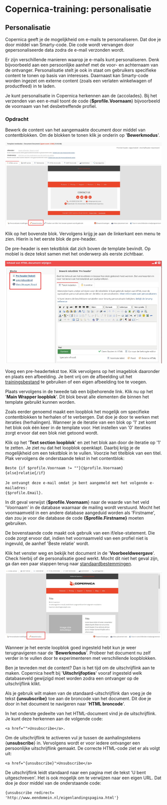 # Copernica-training: personalisatie

## Personalisatie

Copernica geeft je de mogelijkheid om e-mails te personaliseren. Dat doe je door middel van
Smarty-code. Die code wordt vervangen door gepersonaliseerde data zodra de e-mail
verzonden wordt.

Er zijn verschillende manieren waarop je e-mails kunt personaliseren. Denk bijvoorbeeld aan
een persoonlijke aanhef met de voor- en achternaam van de ontvanger. Personalisatie stelt
je ook in staat om gebruikers specifieke content te tonen op basis van interesses. Daarnaast
kan Smarty-code worden ingezet om externe content (zoals een verlaten winkelwagen of
productfeed) in te laden.

Je kunt personalisatie in Copernica herkennen aan de {accolades}. Bij het verzenden van
een e-mail toont de code {**$profile.Voornaam**} bijvoorbeeld de voornaam van het
desbetreffende profiel.

### Opdracht

Bewerk de content van het aangemaakte document door middel van contentblokken. Om de
blokken te tonen klik je onderin op '**Bewerkmodus**'.

![Bewerkmodus](../images/nl/bewerkmodus.png)

Klik op het bovenste blok. Vervolgens krijg je aan de linkerkant een menu te zien. Hierin is
het eerste blok de pre-header. 

De pre-header is een tekstblok dat zich boven de template
bevindt. Op mobiel is deze tekst samen met het onderwerp als eerste zichtbaar.

![Pre-header](../images/nl/preheader.png)

Voeg een pre-headertekst toe. Klik vervolgens op het imageblok daaronder en plaats een
afbeelding. Je bent vrij om de afbeelding uit het 
[trainingsbestand](https://vicinity.picsrv.net/g/127/0/9966/946570547c4af9079f398f3af00edcd4/export-2021-05-19.zip) 
te gebruiken of een eigen afbeelding toe te voegen. 

Plaats vervolgens in de tweede tab een bijbehorende link. Klik nu op het '**Main Wrapper loopblok**'. 
Dit blok bevat alle elementen die binnen het template gebruikt kunnen worden. 

Zoals eerder genoemd maakt een loopblok het mogelijk om specifieke contentblokken te herhalen of te 
verbergen. Dat doe je door te werken met iteraties (herhalingen). Wanneer je de iteratie van een blok 
op '1' zet komt het blok ook één keer in de template voor. Het instellen van '0' iteraties zorgt ervoor 
dat een blok niet getoond wordt.

Klik op het '**Text section loopblok**' en zet het blok aan door de iteratie op '1' te zetten. Je
ziet nu dat het loopblok openklapt. Daarbij krijg je de mogelijkheid om een tekstblok in te vullen. 
Voorzie het titelblok van een titel. Plak vervolgens de onderstaande tekst in het contentblok:

```
Beste {if $profile.Voornaam != ""}{$profile.Voornaam}{else}relatie{/if}

Je ontvangt deze e-mail omdat je bent aangemeld met het volgende e-mailadres:
{$profile.Email}.
```

In dit geval verwijst {**$profile.Voornaam**} naar de waarde van het veld ​'Voornaam'​ in de
database waarnaar de mailing wordt verstuurd. Mocht het voornaamveld in een andere
database aangeduid worden als 'Firstname', dan zou je voor die database de code
**{$profile.Firstname}​** moeten gebruiken.

De bovenstaande code maakt ook gebruik van een if/else-statement. Die code
zorgt ervoor dat, indien het voornaamveld van een profiel niet is ingevuld, de aanhef 'Beste
relatie' wordt.

Klik het venster weg en bekijk het document in de '**Voorbeeldweergave**'. Check hierbij of
de personalisatie goed werkt. Mocht dit niet het geval zijn, ga dan een paar stappen terug
naar [standaardbestemmingen​](./copernica-training-part-5).

![Voorbeeld van personalisatie](../images/nl/personalisatievoorbeeld.png)

Wanneer je het eerste loopblok goed ingesteld hebt kun je weer terugnavigeren naar de 
'**Bewerkmodus**'. Probeer het document nu zelf verder in te vullen door te experimenteren 
met verschillende loopblokken.

Ben je tevreden met de content? Dan is het tijd om de uitschrijflink aan te maken. Copernica
heeft bij '**Uitschrijfopties**' vooraf ingesteld welk databaseveld gewijzigd moet worden zodra
een ontvanger op de uitschrijflink klikt.

Als je gebruik wilt maken van de standaard-uitschrijflink dan voeg je de tekst **{unsubscribe}**
toe aan de broncode van het document. Dit doe je door in het document te navigeren naar
'**HTML broncode**'. 

In het onderste gedeelte van het HTML-document vind je de uitschrijflink. Je kunt deze herkennen 
aan de volgende code: 

```
​<a href="">Unsubscribe</a>.
```

Om de uitschrijflink te activeren vul je tussen de aanhalingstekens {**unsubscribe**} in.
Vervolgens wordt er voor iedere ontvanger een persoonlijke uitschrijflink gemaakt. De
correcte HTML-code ziet er als volgt uit:

```
<a href="{unsubscribe}">Unsubscribe</a>
```

De uitschrijflink leidt standaard naar een pagina met de tekst 'U bent uitgeschreven'.
Het is ook mogelijk om te verwijzen naar een eigen URL. Dat doe je door middel van de
onderstaande code:

```
{unsubscribe redirect= 'http://www.eendomein.nl/eigenlandingspagina.html'}
```

